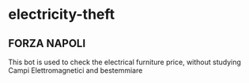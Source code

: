 # electricity-theft

## FORZA NAPOLI

This bot is used to check the electrical furniture price,
without studying Campi Elettromagnetici and bestemmiare